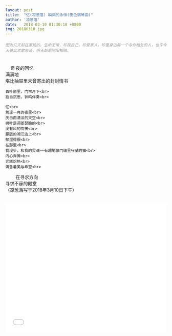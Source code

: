 ```yaml
---
layout: post
title:  "忆(凉葱落) 瞬间的永恒(夜色钢琴曲)"
author: '凉葱落'
date:   2018-03-10 01:30:18 +0800
img: 20180310.jpg
---
```

<h5 style="color:#999; font-size:12px;font-weight:300">图为几天前在家拍的。生命无常，珍视自己，珍爱家人，珍重身边每一个与你相处的人，也许今天彼此欢歌笑语，明天却是阴阳相隔。</h5>
<br>
　	 昨夜的回忆<br>
    满满地<br>
    堪比抽屉里未曾寄出的封封情书<br>

    百叶窗里，门帘月下<br>
    独自沉思，钟鸣伴奏<br>

    忆<br>
    荒凉一月的夜里<br>
    灰白而清淡的天空<br>
    树叶是凋萎瑟脆的<br>
    没有风的吹拂<br>
    朦胧的湘江边上<br>
    郁湿得很<br>
    在那里<br>
    我漫步，和我的灵魂——有趣地像门缝里守望的猫<br>
    内心奔腾<br>
    光辉炽热<br>
    满含着美与希望<br>
　　 在寻求方向<br>
    寻求不寐的殿堂<br>
 （凉葱落写于2018年3月10日下午）<br>
　　


<iframe frameborder="0" src="//music.163.com/outchain/player?type=0&id=2071413342&auto=1&height=430" allowfullscreen style="width:100%;height:400px"></iframe>
